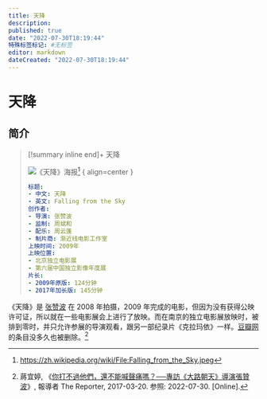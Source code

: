 ```yaml
---
title: 天降
description:
published: true
date: "2022-07-30T18:19:44"
特殊标签标记: #无标签
editor: markdown
dateCreated: "2022-07-30T18:19:44"
---
```


# 天降

## 简介

> [!summary inline end]+ 天降
>
> ![《天降》海报](https://s3.tebi.io/ggame/video/天降/Falling_from_the_Sky.webp)[^photo]
> { align=center }
>
> ```yaml
> 标题:
> - 中文: 天降
> - 英文: Falling from the Sky
> 创作者:
> - 导演: 张赞波
> - 监制: 周斌和
> - 配乐: 周云蓬
> - 制片商: 渐近线电影工作室
> 上映时间: 2009年
> 上映位置:
> - 北京独立电影展
> - 第六届中国独立影像年度展
> 片长:
> - 2009年原版: 124分钟
> - 2017年加长版: 145分钟
> ```

[^photo]: <https://zh.wikipedia.org/wiki/File:Falling_from_the_Sky.jpeg>

《天降》是 [张赞波][] 在 2008 年拍摄，2009 年完成的电影，但因为没有获得公映许可证，所以就在一些电影展会上进行了放映。而在南京的独立电影展放映时，被排到零时，并只允许参展的导演观看，跟另一部纪录片《克拉玛依》一样。[豆瓣网][] 的条目没多久也被删除。[^dczp]

[张赞波]: /people/张赞波.md

[豆瓣网]: /website/豆瓣网.md

[^dczp]: 蔣宜婷, 《[你打不過他們，還不能喊聲痛嗎？──專訪《大路朝天》導演張贊波](https://web.archive.org/web/20210731190514/https://www.twreporter.org/a/director-chang-zan-po)》, 報導者 The Reporter, 2017-03-20. 参照: 2022-07-30. [Online].
